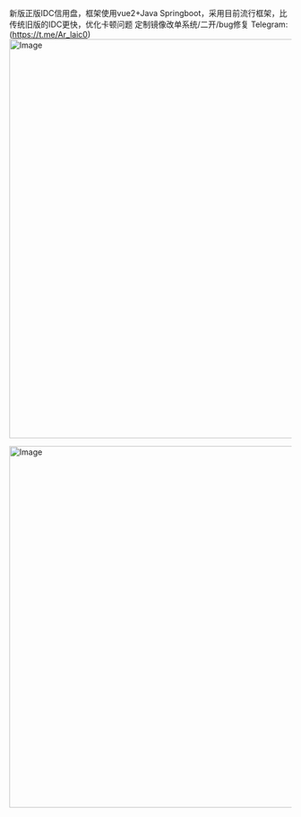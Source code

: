 新版正版IDC信用盘，框架使用vue2+Java Springboot，采用目前流行框架，比传统旧版的IDC更快，优化卡顿问题
定制镜像改单系统/二开/bug修复 Telegram:(https://t.me/Ar_laic0)
<img width="1920" height="712" alt="Image" src="https://github.com/user-attachments/assets/ea13cfae-c24f-46ed-984a-c453ad79a135" />

<img width="1920" height="645" alt="Image" src="https://github.com/user-attachments/assets/26fc36f2-7639-4f1a-859e-379b1649345b" />
